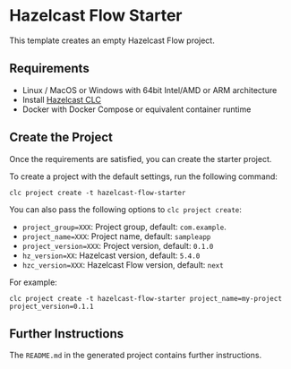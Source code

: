 # Hazelcast Flow Starter

This template creates an empty Hazelcast Flow project.

## Requirements

* Linux / MacOS or Windows with 64bit Intel/AMD or ARM architecture
* Install [Hazelcast CLC](https://docs.hazelcast.com/clc/latest/install-clc)
* Docker with Docker Compose or equivalent container runtime

## Create the Project

Once the requirements are satisfied, you can create the starter project.

To create a project with the default settings, run the following command:

```
clc project create -t hazelcast-flow-starter
```

You can also pass the following options to `clc project create`:
* `project_group=XXX`: Project group, default: `com.example`.
* `project_name=XXX`: Project name, default: `sampleapp`
* `project_version=XXX`: Project version, default: `0.1.0`
* `hz_version=XX`: Hazelcast version, default: `5.4.0`
* `hzc_version=XXX`: Hazelcast Flow version, default: `next`

For example:

```
clc project create -t hazelcast-flow-starter project_name=my-project project_version=0.1.1
```

## Further Instructions

The `README.md` in the generated project contains further instructions.
